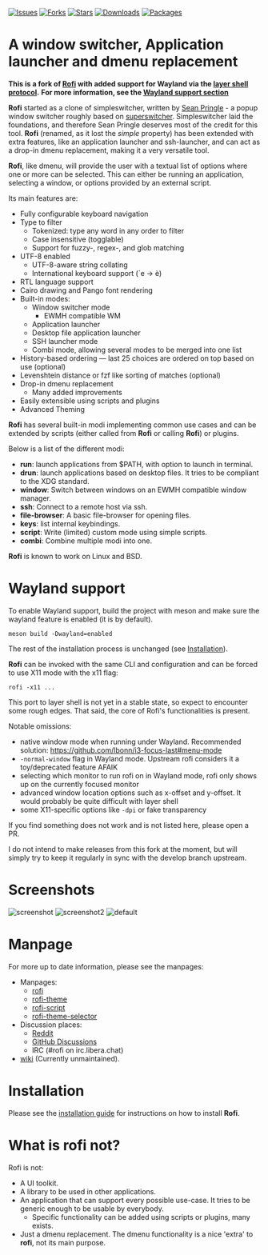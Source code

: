 [![Issues](https://img.shields.io/github/issues/lbonn/rofi.svg)](https://github.com/lbonn/rofi/issues)
[![Forks](https://img.shields.io/github/forks/lbonn/rofi.svg)](https://github.com/lbonn/rofi/network)
[![Stars](https://img.shields.io/github/stars/lbonn/rofi.svg)](https://github.com/lbonn/rofi/stargazers)
[![Downloads](https://img.shields.io/github/downloads/lbonn/rofi/total.svg)](https://github.com/lbonn/rofi/releases)
[![Packages](https://repology.org/badge/tiny-repos/rofi-wayland.svg)](https://repology.org/metapackage/rofi-wayland/versions)

# A window switcher, Application launcher and dmenu replacement

**This is a fork of [Rofi](https://github.com/davatorium/rofi) with added support for Wayland via the [layer shell protocol](https://github.com/swaywm/wlr-protocols).**
**For more information, see the [Wayland support section](#wayland-support)**

**Rofi** started as a clone of simpleswitcher, written by [Sean Pringle](http://github.com/seanpringle/simpleswitcher) - a
popup window switcher roughly based on [superswitcher](http://code.google.com/p/superswitcher/).
Simpleswitcher laid the foundations, and therefore Sean Pringle deserves most of the credit for this tool. **Rofi**
(renamed, as it lost the *simple* property) has been extended with extra features, like an application launcher and
ssh-launcher, and can act as a drop-in dmenu replacement, making it a very versatile tool.

**Rofi**, like dmenu, will provide the user with a textual list of options where one or more can be selected.
This can either be running an application, selecting a window, or options provided by an external script.

Its main features are:

*   Fully configurable keyboard navigation
*   Type to filter
    *   Tokenized: type any word in any order to filter
    *   Case insensitive (togglable)
    *   Support for fuzzy-, regex-, and glob matching
*   UTF-8 enabled
    *   UTF-8-aware string collating
    *   International keyboard support (\`e -> è)
*   RTL language support
*   Cairo drawing and Pango font rendering
*   Built-in modes:
    *   Window switcher mode
        *   EWMH compatible WM
    *   Application launcher
    *   Desktop file application launcher
    *   SSH launcher mode
    *   Combi mode, allowing several modes to be merged into one list
*   History-based ordering — last 25 choices are ordered on top based on use (optional)
*   Levenshtein distance or fzf like sorting of matches (optional)
*   Drop-in dmenu replacement
    *   Many added improvements
*   Easily extensible using scripts and plugins
*   Advanced Theming

**Rofi** has several built-in modi implementing common use cases and can be extended by scripts (either called from
**Rofi** or calling **Rofi**) or plugins.

Below is a list of the different modi:

* **run**: launch applications from $PATH, with option to launch in terminal.
* **drun**: launch applications based on desktop files. It tries to be compliant to the XDG standard.
* **window**: Switch between windows on an EWMH compatible window manager.
* **ssh**: Connect to a remote host via ssh.
* **file-browser**: A basic file-browser for opening files.
* **keys**: list internal keybindings.
* **script**: Write (limited) custom mode using simple scripts.
* **combi**: Combine multiple modi into one.

**Rofi** is known to work on Linux and BSD.

# Wayland support

To enable Wayland support, build the project with meson and make sure the wayland feature is enabled (it is by default).

```
meson build -Dwayland=enabled
```

The rest of the installation process is unchanged (see [Installation](#Installation)).

**Rofi** can be invoked with the same CLI and configuration and can be forced to use X11 mode with the x11 flag:

    rofi -x11 ...

This port to layer shell is not yet in a stable state, so expect to encounter some rough edges. That said, the core of Rofi's functionalities is present.

Notable omissions:

  * native window mode when running under Wayland. Recommended solution: https://github.com/lbonn/i3-focus-last#menu-mode
  * `-normal-window` flag in Wayland mode. Upstream rofi considers it a toy/deprecated feature AFAIK
  * selecting which monitor to run rofi on in Wayland mode, rofi only shows up on the currently focused monitor
  * advanced window location options such as x-offset and y-offset. It would probably be quite difficult with layer shell
  * some X11-specific options like `-dpi` or fake transparency

If you find something does not work and is not listed here, please open a PR.

I do not intend to make releases from this fork at the moment, but will simply try to keep it regularly in sync with the develop branch upstream.

# Screenshots

![screenshot](https://raw.githubusercontent.com/davatorium/rofi/next/releasenotes/1.6.0/icons.png)
![screenshot2](https://raw.githubusercontent.com/davatorium/rofi/next/releasenotes/1.6.0/icons2.png)
![default](https://raw.githubusercontent.com/davatorium/rofi/next/releasenotes/1.4.0/rofi-no-fzf.png)

# Manpage

For more up to date information, please see the manpages:

 * Manpages:
     * [rofi](doc/rofi.1.markdown)
     * [rofi-theme](doc/rofi-theme.5.markdown)
     * [rofi-script](doc/rofi-script.5.markdown)
     * [rofi-theme-selector](doc/rofi-theme-selector.1.markdown)
 * Discussion places:
     * [Reddit](https://reddit.com/r/qtools/)
     * [GitHub Discussions](https://github.com/davatorium/rofi/discussions)
     * IRC (#rofi on irc.libera.chat)
 * [wiki](https://github.com/davatorium/rofi/wiki) (Currently unmaintained).

# Installation

Please see the [installation guide](INSTALL.md) for instructions on how to
install **Rofi**.

# What is rofi not?

Rofi is not:

*   A UI toolkit.
*   A library to be used in other applications.
*   An application that can support every possible use-case. It tries to be generic enough to be usable by everybody.
    * Specific functionality can be added using scripts or plugins, many exists.
*   Just a dmenu replacement. The dmenu functionality is a nice 'extra' to **rofi**, not its main purpose.
